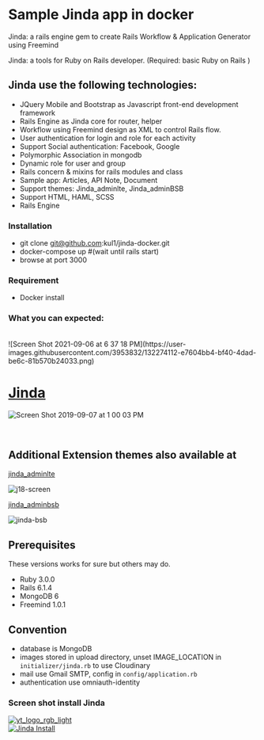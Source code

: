 # Sample Jinda app in docker

Jinda: a rails engine gem to create Rails Workflow & Application Generator using Freemind

Jinda: a tools for Ruby on Rails developer. (Required: basic Ruby on Rails )

## Jinda use the following technologies:

- JQuery Mobile and Bootstrap as Javascript front-end development framework
- Rails Engine as Jinda core for router, helper
- Workflow using Freemind design as XML to control Rails flow.
- User authentication for login and role for each activity
- Support Social authentication: Facebook, Google
- Polymorphic Association in mongodb
- Dynamic role for user and group
- Rails concern & mixins for rails modules and class
- Sample app: Articles, API Note, Document
- Support themes: Jinda_adminlte, Jinda_adminBSB
- Support HTML, HAML, SCSS
- Rails Engine
  <br />

### Installation 

- git clone git@github.com:kul1/jinda-docker.git
- docker-compose up #(wait until rails start)
- browse at port 3000

### Requirement

- Docker install

### What you can expected:

<br />
![Screen Shot 2021-09-06 at 6 37 18 PM](https://user-images.githubusercontent.com/3953832/132274112-e7604bb4-bf40-4dad-be6c-81b570b24033.png)
<br />

# [Jinda](https://github.com/kul1/jinda) 


![Screen Shot 2019-09-07 at 1 00 03 PM](https://user-images.githubusercontent.com/3953832/64478408-f5feb500-d175-11e9-9d07-8b41f3c47924.png)

<br />

## Additional Extension themes also available at

[jinda_adminlte](https://github.com/kul1/jinda_adminlte)

![j18-screen](https://user-images.githubusercontent.com/3953832/34298172-faa7e962-e6e1-11e7-93e2-19dfd4ab42af.png)

[jinda_adminbsb](https://github.com/kul1/jinda_adminbsb)

![jinda-bsb](https://user-images.githubusercontent.com/3953832/34320779-bb0980d2-e7c6-11e7-855c-fafc23487ba5.png)

## Prerequisites

These versions works for sure but others may do.

- Ruby 3.0.0
- Rails 6.1.4
- MongoDB 6
- Freemind 1.0.1

## Convention

- database is MongoDB
- images stored in upload directory, unset IMAGE_LOCATION in `initializer/jinda.rb` to use Cloudinary
- mail use Gmail SMTP, config in `config/application.rb`
- authentication use omniauth-identity


### Screen shot install Jinda

[![yt_logo_rgb_light](https://user-images.githubusercontent.com/3953832/110579381-4fa9bc00-812c-11eb-973e-da9d0f2a8109.png)](https://www.youtube.com/watch?v=XUXv7Yrskjk&feature=youtu.be)
<br />
[![ Jinda Install](https://i9.ytimg.com/vi/XUXv7Yrskjk/mq3.jpg?sqp=CPjUoIIG&rs=AOn4CLBfMkmMtOGz3OfUp2zyhMs3Dy9xrw)](https://www.youtube.com/watch?v=XUXv7Yrskjk&feature=youtu.be)



